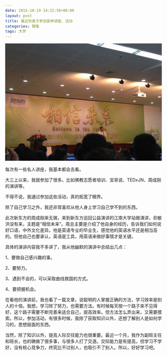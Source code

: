 ```yaml
---
date: 2015-10-19 14:31:50+00:00
layout: post
title: 最近热衷于参加各种讲座、活动
categories: 随笔
tags: 大学
---
```


![](/album/zhouchenggang.JPG)

每次有一些名人讲座，我基本都会去看。

大三上以来，我就参加了很多。比如佛教志愿者培训、宝哥说、TEDxJN、周成刚的演讲等。

不得不说，我通过参加这些活动，真的拓宽了眼界。

除了自己学习之外，我还非常喜欢从他人身上学习自己学不到的东西。

此次新东方的周成刚来无锡，来到新东方巡回公益演讲的江南大学站做演讲，俞敏洪没有来，主题是“相信未来”。周总主要是介绍了他自身的经历，告诉我们如何说好口语，中外文化差异。他是英语专业的毕业生，感觉他的英语水平还是相当高的。但他自己也要承认，英语是工具，用英语来做好事情才是关键。

具体的演讲内容我不多讲了，我从他幽默的演讲中总结出几点：

1、要做自己感兴趣的事。

2、要努力。

3、遇到不会的，可以采取曲线救国的方式。

4、要把握机会。

在看他的演讲前，我也看了一篇文章，说聪明的人掌握正确的方法，学习效率是别人的十倍。我想，学习除了努力，也需要方法。有时候每天按一个路子来不见得好，这个路子需要不断完善来适合自己，提高效率。但方法怎么弄出来，又需要摸索。所以，参加活动，有很多时候，我除了获取知识以外，还想了解别人是如何学习的，思想层面的东西。

当然，除了知识以外，提高人际交往能力也很重要。最近一个月，我作为副班主任和班长，也的确做了很多事，与很多人打了交道。交际能力是有提高，但学习不学好，没有核心竞争力，终究比不过别人，也吸引不了别人。所以，好好学习吧。